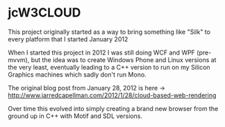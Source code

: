 # jcW3CLOUD
This project originally started as a way to bring something like "Silk" to every platform that I started January 2012

When I started this project in 2012 I was still doing WCF and WPF (pre-mvvm), but the idea was to create Windows Phone and Linux versions at the very least, eventually leading to a C++ version to run on my Silicon Graphics machines which sadly don't run Mono.

The original blog post from January 28, 2012 is here -> http://www.jarredcapellman.com/2012/1/28/cloud-based-web-rendering

Over time this evolved into simply creating a brand new browser from the ground up in C++ with Motif and SDL versions.
